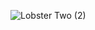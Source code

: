 ![Lobster Two (2)](https://user-images.githubusercontent.com/70033490/177436196-c8bfb925-312e-4865-aeff-08253c496fc0.png)
